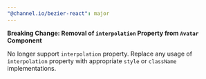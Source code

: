 ```yaml
---
"@channel.io/bezier-react": major
---
```


**Breaking Change: Removal of `interpolation` Property from `Avatar` Component**

No longer support `interpolation` property. Replace any usage of `interpolation` property with appropriate `style` or `className` implementations.
